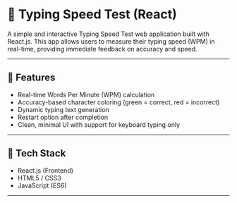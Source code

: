 # 🧠 Typing Speed Test (React)

A simple and interactive Typing Speed Test web application built with React.js. This app allows users to measure their typing speed (WPM) in real-time, providing immediate feedback on accuracy and speed.

---

## 🚀 Features

- Real-time Words Per Minute (WPM) calculation
- Accuracy-based character coloring (green = correct, red = incorrect)
- Dynamic typing text generation
- Restart option after completion
- Clean, minimal UI with support for keyboard typing only

---

## 🔧 Tech Stack

- React.js (Frontend)
- HTML5 / CSS3
- JavaScript (ES6)

---


